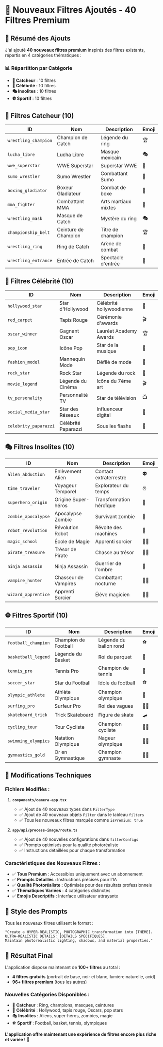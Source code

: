 # 🎨 Nouveaux Filtres Ajoutés - 40 Filtres Premium

## 🎯 **Résumé des Ajouts**

J'ai ajouté **40 nouveaux filtres premium** inspirés des filtres existants, répartis en 4 catégories thématiques :

### 📊 **Répartition par Catégorie**
- **🥊 Catcheur** : 10 filtres
- **🌟 Célébrité** : 10 filtres  
- **🎭 Insolites** : 10 filtres
- **⚽ Sportif** : 10 filtres

## 🥊 **Filtres Catcheur (10)**

| ID | Nom | Description | Emoji |
|---|---|---|---|
| `wrestling_champion` | Champion de Catch | Légende du ring | 🏆 |
| `lucha_libre` | Lucha Libre | Masque mexicain | 🎭 |
| `wwe_superstar` | WWE Superstar | Superstar WWE | 💪 |
| `sumo_wrestler` | Sumo Wrestler | Combattant Sumo | 🥋 |
| `boxing_gladiator` | Boxeur Gladiateur | Combat de boxe | 🥊 |
| `mma_fighter` | Combattant MMA | Arts martiaux mixtes | 🥋 |
| `wrestling_mask` | Masque de Catch | Mystère du ring | 🎭 |
| `championship_belt` | Ceinture de Champion | Titre de champion | 🏆 |
| `wrestling_ring` | Ring de Catch | Arène de combat | 🥊 |
| `wrestling_entrance` | Entrée de Catch | Spectacle d'entrée | 🎪 |

## 🌟 **Filtres Célébrité (10)**

| ID | Nom | Description | Emoji |
|---|---|---|---|
| `hollywood_star` | Star d'Hollywood | Célébrité hollywoodienne | 🌟 |
| `red_carpet` | Tapis Rouge | Cérémonie d'awards | 🎬 |
| `oscar_winner` | Gagnant Oscar | Lauréat Academy Awards | 🏆 |
| `pop_icon` | Icône Pop | Star de la musique | 🎤 |
| `fashion_model` | Mannequin Mode | Défilé de mode | 👗 |
| `rock_star` | Rock Star | Légende du rock | 🎸 |
| `movie_legend` | Légende du Cinéma | Icône du 7ème art | 🎬 |
| `tv_personality` | Personnalité TV | Star de télévision | 📺 |
| `social_media_star` | Star des Réseaux | Influenceur digital | 📱 |
| `celebrity_paparazzi` | Célébrité Paparazzi | Sous les flashs | 📸 |

## 🎭 **Filtres Insolites (10)**

| ID | Nom | Description | Emoji |
|---|---|---|---|
| `alien_abduction` | Enlèvement Alien | Contact extraterrestre | 👽 |
| `time_traveler` | Voyageur Temporel | Explorateur du temps | ⏰ |
| `superhero_origin` | Origine Super-héros | Transformation héroïque | 🦸 |
| `zombie_apocalypse` | Apocalypse Zombie | Survivant zombie | 🧟 |
| `robot_revolution` | Révolution Robot | Révolte des machines | 🤖 |
| `magic_school` | École de Magie | Apprenti sorcier | 🧙‍♂️ |
| `pirate_treasure` | Trésor de Pirate | Chasse au trésor | 🏴‍☠️ |
| `ninja_assassin` | Ninja Assassin | Guerrier de l'ombre | 🥷 |
| `vampire_hunter` | Chasseur de Vampires | Combattant nocturne | 🧛‍♂️ |
| `wizard_apprentice` | Apprenti Sorcier | Élève magicien | 🧙‍♀️ |

## ⚽ **Filtres Sportif (10)**

| ID | Nom | Description | Emoji |
|---|---|---|---|
| `football_champion` | Champion de Football | Légende du ballon rond | ⚽ |
| `basketball_legend` | Légende du Basket | Roi du parquet | 🏀 |
| `tennis_pro` | Tennis Pro | Champion de tennis | 🎾 |
| `soccer_star` | Star du Football | Idole du football | ⚽ |
| `olympic_athlete` | Athlète Olympique | Champion olympique | 🏅 |
| `surfing_pro` | Surfeur Pro | Roi des vagues | 🏄‍♂️ |
| `skateboard_trick` | Trick Skateboard | Figure de skate | 🛹 |
| `cycling_tour` | Tour Cycliste | Champion cycliste | 🚴‍♂️ |
| `swimming_olympics` | Natation Olympique | Nageur olympique | 🏊‍♂️ |
| `gymnastics_gold` | Or en Gymnastique | Champion gymnaste | 🤸‍♀️ |

## 🔧 **Modifications Techniques**

### **Fichiers Modifiés :**

1. **`components/camera-app.tsx`**
   - ✅ Ajout de 40 nouveaux types dans `FilterType`
   - ✅ Ajout de 40 nouveaux objets `Filter` dans le tableau `filters`
   - ✅ Tous les nouveaux filtres marqués comme `isPremium: true`

2. **`app/api/process-image/route.ts`**
   - ✅ Ajout de 40 nouvelles configurations dans `filterConfigs`
   - ✅ Prompts optimisés pour la qualité photoréaliste
   - ✅ Instructions détaillées pour chaque transformation

### **Caractéristiques des Nouveaux Filtres :**

- ✅ **Tous Premium** : Accessibles uniquement avec un abonnement
- ✅ **Prompts Détaillés** : Instructions précises pour l'IA
- ✅ **Qualité Photoréaliste** : Optimisés pour des résultats professionnels
- ✅ **Thématiques Variées** : 4 catégories distinctes
- ✅ **Emojis Descriptifs** : Interface utilisateur attrayante

## 🎨 **Style des Prompts**

Tous les nouveaux filtres utilisent le format :
```
"Create a HYPER-REALISTIC, PHOTOGRAPHIC transformation into [THÈME]. 
ULTRA-REALISTIC DETAILS: [DÉTAILS SPÉCIFIQUES]. 
Maintain photorealistic lighting, shadows, and material properties."
```

## 🚀 **Résultat Final**

L'application dispose maintenant de **100+ filtres** au total :
- **4 filtres gratuits** (portrait de base, noir et blanc, lumière naturelle, acid)
- **96+ filtres premium** (tous les autres)

### **Nouvelles Catégories Disponibles :**
- 🥊 **Catcheur** : Ring, champions, masques, ceintures
- 🌟 **Célébrité** : Hollywood, tapis rouge, Oscars, pop stars
- 🎭 **Insolites** : Aliens, super-héros, zombies, magie
- ⚽ **Sportif** : Football, basket, tennis, olympiques

**L'application offre maintenant une expérience de filtres encore plus riche et variée !** 🎉
